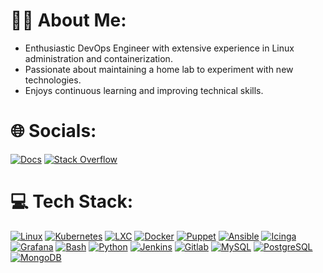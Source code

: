# 🧑‍💻 About Me:
- Enthusiastic DevOps Engineer with extensive experience in Linux administration and containerization.
- Passionate about maintaining a home lab to experiment with new technologies.
- Enjoys continuous learning and improving technical skills.

# 🌐 Socials:
[![Docs](https://img.shields.io/badge/Docs-%234285F4?style=for-the-badge&logo=google%20docs&logoColor=white&labelColor=%234285F4)](https://www.andrekloster.de/)
[![Stack Overflow](https://img.shields.io/badge/Stack%20Overflow-%23F58025?style=for-the-badge&logo=stack%20overflow&logoColor=white&labelColor=%23F58025)](https://stackoverflow.com/users/21912460/andrekloster)

# 💻 Tech Stack:
[![Linux](https://img.shields.io/badge/Linux-black?style=for-the-badge&logo=linux&logoColor=white&labelColor=black)](https://kernel.org/)
[![Kubernetes](https://img.shields.io/badge/Kubernetes-%233366cc?style=for-the-badge&logo=kubernetes&logoColor=white&labelColor=%233366cc)](https://kubernetes.io/)
[![LXC](https://img.shields.io/badge/LXC-%23333333?style=for-the-badge&logo=linux%20containers&logoColor=white&labelColor=%23333333)](https://linuxcontainers.org/)
[![Docker](https://img.shields.io/badge/Docker-%232496ED?style=for-the-badge&logo=docker&logoColor=white&labelColor=%232496ED)](https://www.docker.com/)
[![Puppet](https://img.shields.io/badge/Puppet-%23ff9933?style=for-the-badge&logo=puppet&logoColor=white&labelColor=%23ff9933)](https://www.puppet.com/)
[![Ansible](https://img.shields.io/badge/Ansible-%23EE0000?style=for-the-badge&logo=puppet&logoColor=white&labelColor=%23EE0000)](https://www.ansible.com/)
[![Icinga](https://img.shields.io/badge/Icinga-%2306062C?style=for-the-badge&logo=icinga&logoColor=white&labelColor=%2306062C)](https://icinga.com/)
[![Grafana](https://img.shields.io/badge/Grafana-%23F46800?style=for-the-badge&logo=grafana&logoColor=white&labelColor=%23F46800)](https://grafana.com/grafana/)
[![Bash](https://img.shields.io/badge/Bash-grey?style=for-the-badge&logo=gnu%20bash&logoColor=white&labelColor=grey)](https://de.wikipedia.org/wiki/Bash_(Shell))
[![Python](https://img.shields.io/badge/Python-%233776AB?style=for-the-badge&logo=python&logoColor=white&labelColor=%233776AB)](https://www.python.org/)
[![Jenkins](https://img.shields.io/badge/Jenkins-grey?style=for-the-badge&logo=jenkins&logoColor=white&labelColor=grey)](https://www.jenkins.io/)
[![Gitlab](https://img.shields.io/badge/Gitlab-%23FC6D26?style=for-the-badge&logo=gitlab&logoColor=white&labelColor=%23FC6D26)](https://about.gitlab.com/)
[![MySQL](https://img.shields.io/badge/MySQL-%234479A1?style=for-the-badge&logo=MySQL&logoColor=white&labelColor=%234479A1)](https://www.mysql.com/)
[![PostgreSQL](https://img.shields.io/badge/PostgreSQL-%234169E1?style=for-the-badge&logo=PostgreSQL&logoColor=white&labelColor=%234169E1)](https://www.postgresql.org/)
[![MongoDB](https://img.shields.io/badge/MongoDB-%2347A248?style=for-the-badge&logo=MongoDB&logoColor=white&labelColor=%2347A248)](https://www.mongodb.com/)



